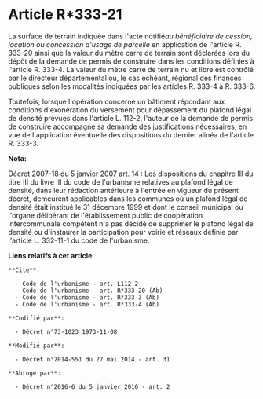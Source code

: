 # Article R*333-21

La surface de terrain indiquée dans l'acte notifié*au bénéficiaire de cession, location ou concession d'usage de parcelle* en
application de l'article R. 333-20 ainsi que la valeur du mètre carré de terrain sont déclarées lors du dépôt de la demande
de permis de construire dans les conditions définies à l'article R. 333-4. La valeur du mètre carré de terrain nu et libre
est contrôlé par le   directeur départemental ou, le cas échéant, régional des finances publiques selon les modalités
indiquées par les articles R. 333-4 à R. 333-6. 

Toutefois, lorsque l'opération concerne un bâtiment répondant aux conditions d'exonération du versement pour dépassement du
plafond légal de densité prévues dans l'article L. 112-2, l'auteur de la demande de permis de construire accompagne sa
demande des justifications nécessaires, en vue de l'application éventuelle des dispositions du dernier alinéa de l'article R.
333-3.

**Nota:**

Décret 2007-18 du 5 janvier 2007 art. 14 : Les dispositions du chapitre III du titre III du livre III du code de l'urbanisme
relatives au plafond légal de densité, dans leur rédaction antérieure à l'entrée en vigueur du présent décret, demeurent
applicables dans les communes où un plafond légal de densité était institué le 31 décembre 1999 et dont le conseil municipal
ou l'organe délibérant de l'établissement public de coopération intercommunale compétent n'a pas décidé de supprimer le
plafond légal de densité ou d'instaurer la participation pour voirie et réseaux définie par l'article L. 332-11-1 du code de
l'urbanisme.

**Liens relatifs à cet article**

	**Cite**:

	  - Code de l'urbanisme - art. L112-2
	  - Code de l'urbanisme - art. R*333-20 (Ab)
	  - Code de l'urbanisme - art. R*333-3 (Ab)
	  - Code de l'urbanisme - art. R*333-4 (Ab)

	**Codifié par**:

	  - Décret n°73-1023 1973-11-08

	**Modifié par**:

	  - Décret n°2014-551 du 27 mai 2014 - art. 31

	**Abrogé par**:

	  - Décret n°2016-6 du 5 janvier 2016 - art. 2
